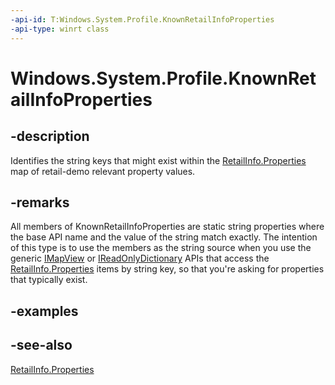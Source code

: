 ```yaml
---
-api-id: T:Windows.System.Profile.KnownRetailInfoProperties
-api-type: winrt class
---
```


<!-- Class syntax.
public class KnownRetailInfoProperties 
-->

# Windows.System.Profile.KnownRetailInfoProperties

## -description
Identifies the string keys that might exist within the [RetailInfo.Properties](retailinfo_properties.md) map of retail-demo relevant property values.

## -remarks
All members of KnownRetailInfoProperties are static string properties where the base API name and the value of the string match exactly. The intention of this type is to use the members as the string source when you use the generic [IMapView](../windows.foundation.collections/imapview_2.md) or [IReadOnlyDictionary](https://msdn.microsoft.com/library/hh136548) APIs that access the [RetailInfo.Properties](retailinfo_properties.md) items by string key, so that you're asking for properties that typically exist.

## -examples

## -see-also
[RetailInfo.Properties](retailinfo_properties.md)
